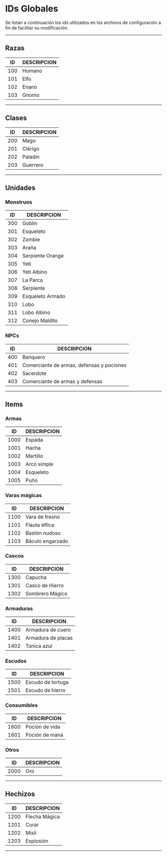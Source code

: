 # IDs Globales

Se listan a continuación los ids utilizados en los archivos de configuración a fin de facilitar su modificación.

---

## Razas
| ID | DESCRIPCION |
|----|-------------|
| 100 | Humano |
| 101 | Elfo |
| 102 | Enano |
| 103 | Gnomo |

---

## Clases
| ID | DESCRIPCION |
|----|-------------|
| 200 | Mago |
| 201 | Clérigo |
| 202 | Paladín |
| 203 | Guerrero |

---

## Unidades

### Monstruos
| ID | DESCRIPCION |
|----|-------------|
| 300 | Goblin |
| 301 | Esqueleto |
| 302 | Zombie |
| 303 | Araña |
| 304 | Serpiente Orange |
| 305 | Yeti |
| 306 | Yeti Albino |
| 307 | La Parca |
| 308 | Serpiente |
| 309 | Esqueleto Armado |
| 310 | Lobo |
| 311 | Lobo Albino |
| 312 | Conejo Maldito |


### NPCs
| ID | DESCRIPCION |
|----|-------------|
| 400 | Banquero |
| 401 | Comerciante de armas, defensas y pociones |
| 402 | Sacerdote |
| 403 | Comerciante de armas y defensas |

---

## Items

### Armas
| ID | DESCRIPCION |
|----|-------------|
| 1000 | Espada |
| 1001 | Hacha |
| 1002 | Martillo |
| 1003 | Arco simple |
| 1004 | Esqueleto |
| 1005 | Puño |

### Varas mágicas
| ID | DESCRIPCION |
|----|-------------|
| 1100 | Vara de fresno |
| 1101 | Flauta élfica |
| 1102 | Bastón nudoso |
| 1103 | Báculo engarzado |

### Cascos
| ID | DESCRIPCION |
|----|-------------|
| 1300 | Capucha |
| 1301 | Casco de Hierro |
| 1302 | Sombrero Mágico |

### Armaduras
| ID | DESCRIPCION |
|----|-------------|
| 1400 | Armadura de cuero |
| 1401 | Armadura de placas |
| 1402 | Túnica azul |

### Escudos
| ID | DESCRIPCION |
|----|-------------|
| 1500 | Escudo de tortuga |
| 1501 | Escudo de hierro |

### Consumibles
| ID | DESCRIPCION |
|----|-------------|
| 1600 | Poción de vida |
| 1601 | Poción de maná |

### Otros
| ID | DESCRIPCION |
|----|-------------|
| 2000 | Oro |

---

## Hechizos
| ID | DESCRIPCION |
|----|-------------|
| 1200 | Flecha Mágica |
| 1201 | Curar |
| 1202 | Misil |
| 1203 | Explosión |

---